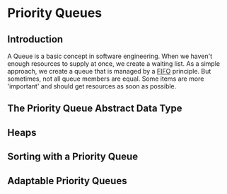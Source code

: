 # Priority Queues

## Introduction
A Queue is a basic concept in software engineering. When we haven't enough resources to supply at once, we create a waiting list. As a simple approach, we create a queue that is managed by a [FIFO](https://en.wikipedia.org/wiki/FIFO_(computing_and_electronics)) principle. But sometimes, not all queue members are equal. Some items are more 'important' and should get resources as soon as possible. 

## The Priority Queue Abstract Data Type


## Heaps

##  Sorting with a Priority Queue

## Adaptable Priority Queues


